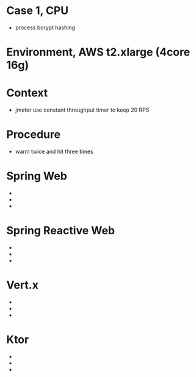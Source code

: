 # Case 1, CPU
* process bcrypt hashing

# Environment, AWS t2.xlarge (4core 16g)

# Context
* jmeter use constant throughput timer to keep 20 RPS

# Procedure
* warm twice and hit three times

# Spring Web
* [](https://b2etw.github.io/reactive-coroutine-performance-test/cpu/cpu_mvc_case_1_1/index.html)
* [](https://b2etw.github.io/reactive-coroutine-performance-test/cpu/cpu_mvc_case_1_2/index.html)
* [](https://b2etw.github.io/reactive-coroutine-performance-test/cpu/cpu_mvc_case_1_3/index.html)

# Spring Reactive Web
* [](https://b2etw.github.io/reactive-coroutine-performance-test/cpu/cpu_flux_case_1_1/index.html)
* [](https://b2etw.github.io/reactive-coroutine-performance-test/cpu/cpu_flux_case_1_2/index.html)
* [](https://b2etw.github.io/reactive-coroutine-performance-test/cpu/cpu_flux_case_1_3/index.html)

# Vert.x
* [](https://b2etw.github.io/reactive-coroutine-performance-test/cpu/cpu_vertx_case_1_1/index.html)
* [](https://b2etw.github.io/reactive-coroutine-performance-test/cpu/cpu_vertx_case_1_2/index.html)
* [](https://b2etw.github.io/reactive-coroutine-performance-test/cpu/cpu_vertx_case_1_3/index.html)

# Ktor
* [](https://b2etw.github.io/reactive-coroutine-performance-test/cpu/cpu_ktor_case_1_1/index.html)
* [](https://b2etw.github.io/reactive-coroutine-performance-test/cpu/cpu_ktor_case_1_2/index.html)
* [](https://b2etw.github.io/reactive-coroutine-performance-test/cpu/cpu_ktor_case_1_3/index.html)
